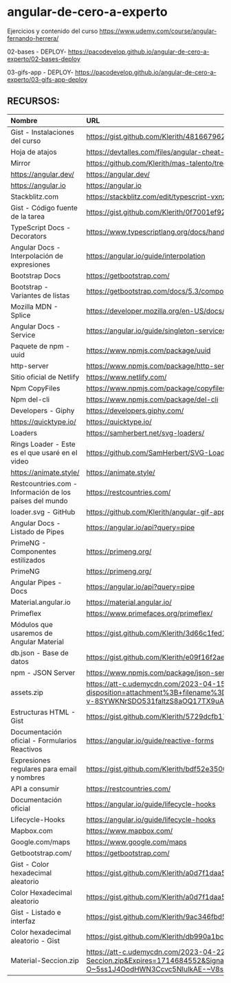 # angular-de-cero-a-experto
Ejercicios y contenido del curso https://www.udemy.com/course/angular-fernando-herrera/

02-bases - DEPLOY- https://pacodevelop.github.io/angular-de-cero-a-experto/02-bases-deploy

03-gifs-app - DEPLOY- https://pacodevelop.github.io/angular-de-cero-a-experto/03-gifs-app-deploy








## RECURSOS:
|Nombre  |URL  |
|:--|:--|
|Gist - Instalaciones del curso|https://gist.github.com/Klerith/4816679624c1cb528f8e05d902fd7cff|
|Hoja de atajos|https://devtalles.com/files/angular-cheat-sheet-v2.pdf|
|Mirror|https://github.com/Klerith/mas-talento/tree/main/angular|
|https://angular.dev/|https://angular.dev/|
|https://angular.io|https://angular.io|
|Stackblitz.com|https://stackblitz.com/edit/typescript-vxnz8z?file=index.ts|
|Gist - Código fuente de la tarea|https://gist.github.com/Klerith/0f7001ef92bbb4e8be16e07e1d710c48|
|TypeScript Docs - Decorators|https://www.typescriptlang.org/docs/handbook/decorators.html|
|Angular Docs -Interpolación de expresiones|https://angular.io/guide/interpolation|
|Bootstrap Docs|https://getbootstrap.com/|
|Bootstrap - Variantes de listas|https://getbootstrap.com/docs/5.3/components/list-group/#variants|
|Mozilla MDN - Splice|https://developer.mozilla.org/en-US/docs/Web/JavaScript/Reference/Global_Objects/Array/splice|
|Angular Docs - Service|https://angular.io/guide/singleton-services|
|Paquete de npm - uuid|https://www.npmjs.com/package/uuid|
|http-server|https://www.npmjs.com/package/http-server|
|Sitio oficial de Netlify|https://www.netlify.com/|
|Npm CopyFiles|https://www.npmjs.com/package/copyfiles|
|Npm del-cli|https://www.npmjs.com/package/del-cli|
|Developers - Giphy|https://developers.giphy.com/|
|https://quicktype.io/|https://quicktype.io/|
|Loaders|https://samherbert.net/svg-loaders/|
|Rings Loader - Este es el que usaré en el video|https://github.com/SamHerbert/SVG-Loaders/edit/master/svg-loaders/rings.svg|
|https://animate.style/|https://animate.style/|
|Restcountries.com - Información de los países del mundo|https://restcountries.com/|
|loader.svg - GitHub|https://github.com/Klerith/angular-gif-app/tree/fin-seccion-8/src/assets|
|Angular Docs - Listado de Pipes|https://angular.io/api?query=pipe|
|PrimeNG - Componentes estilizados|https://primeng.org/|
|PrimeNG|https://primeng.org/|
|Angular Pipes - Docs|https://angular.io/api?query=pipe|
|Material.angular.io|https://material.angular.io/|
|Primeflex|https://www.primefaces.org/primeflex/|
|Módulos que usaremos de Angular Material|https://gist.github.com/Klerith/3d66c1fed17fba27fcd7e90088f8a242|
|db.json - Base de datos|https://gist.github.com/Klerith/e09f16f2ae9f6c9ebce6c648fc136072|
|npm - JSON Server|https://www.npmjs.com/package/json-server|
|assets.zip|https://att-c.udemycdn.com/2023-04-15_03-54-23-fa75d7053cfeb6e3366838dee319774a/original.zip?response-content-disposition=attachment%3B+filename%3Dassets.zip&Expires=1714684552&Signature=jb6zfuQSY6t6L32iJkbUuQ9Woo220CeXonEz2zYAPvhJj~tiPGsq~~ffN8BBK3hlq8jB2i7wS38mDXkLxk1wB0HELvY4PFKNYTSfRc2gZ3gkQn5RS3usQqWQiCEX7dcxJjVdHHCqbCkaKx3yD~NUAfwRSj4ei5G81xjxry-v-8SYWKNrSDO531faltzS8aOQ17TX9uAIkQGsmcabKM~1sdwy1Z~Nqzrz87VaBf5qnjSdej4miWTRY7ghghUwzJER2GSsNj0gnb7mXW1-IRB5~BrQ35IMd0LnNWNK~2GuiU-mMFz559UWzzEtnp1dlkT18NvF8YaFb72jQHBwgxiESg__&Key-Pair-Id=K3MG148K9RIRF4|
|Estructuras HTML - Gist|https://gist.github.com/Klerith/5729dcfb170595f84d1b564a182ffbc2|
|Documentación oficial - Formularios Reactivos|https://angular.io/guide/reactive-forms|
|Expresiones regulares para email y nombres|https://gist.github.com/Klerith/bdf52e3500b0a6c66cf0b4dcd61549ee|
|API a consumir|https://restcountries.com/|
|Documentación oficial|https://angular.io/guide/lifecycle-hooks|
|Lifecycle-Hooks|https://angular.io/guide/lifecycle-hooks|
|Mapbox.com|https://www.mapbox.com/|
|Google.com/maps|https://www.google.com/maps|
|Getbootstrap.com/|https://getbootstrap.com/|
|Gist - Color hexadecimal aleatorio|https://gist.github.com/Klerith/a0d7f1daa5a80d35d620b4cc56d33774|
|Color Hexadecimal aleatorio|https://gist.github.com/Klerith/a0d7f1daa5a80d35d620b4cc56d33774|
|Gist - Listado e interfaz|https://gist.github.com/Klerith/9ac346fbd56d75df5ac41a57ff9605e7|
|Color hexadecimal aleatorio - Gist|https://gist.github.com/Klerith/db990a1bcdc1683bc4169a520ad0d665|
|Material-Seccion.zip|https://att-c.udemycdn.com/2023-04-22_15-17-14-1ba6bf599a9bcd78798e3589fee78edc/original.zip?response-content-disposition=attachment%3B+filename%3DMaterial-Seccion.zip&Expires=1714684552&Signature=UH5CPi09Zay3P857hO7f43UXg9EgmZ1bSEX7VxKSby4vpDT3Upl~iO6m4eLLdJrSB72-KkvtRfMBJw7VFNJIcZ557Keed~QQxV4Vh2AUMcMyDyjzmQE-z0e3xWv6PR50fULPx5ZZnw~RWmLqdPFk-dyogq5drcfb8IaJn7qz~anV3W8H8yv-O~5ss1J4OodHWN3Ccvc5NIulkAE-~V8so9HqtAglsSlZpDlJNqFhWZndQGNSWfZkllqq6Z2wlnFchY~DtG-~PX817KLBYptWFmYkj-KmjOhcqI~ii6FURlsWvrJ70Ilp5BCYTqOZO~kCmzLhTUhh0gv3Do-34yrKoQ__&Key-Pair-Id=K3MG148K9RIRF4|